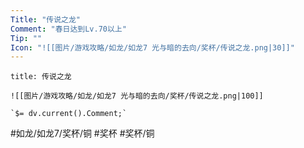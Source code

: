 ```yaml
---
Title: "传说之龙"
Comment: "春日达到Lv.70以上"
Tip: ""
Icon: "![[图片/游戏攻略/如龙/如龙7 光与暗的去向/奖杯/传说之龙.png|30]]"
---
```

```ad-common-bronze-trophy
title: 传说之龙

![[图片/游戏攻略/如龙/如龙7 光与暗的去向/奖杯/传说之龙.png|100]]

`$= dv.current().Comment;`

```

#如龙/如龙7/奖杯/铜 #奖杯 #奖杯/铜
